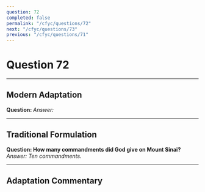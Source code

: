 ```yaml
---
question: 72
completed: false
permalink: "/cfyc/questions/72"
next: "/cfyc/questions/73"
previous: "/cfyc/questions/71"
---
```

# Question 72
---
## Modern Adaptation
<strong>
    Question:
</strong>

<em>
    Answer:
</em>

---
## Traditional Formulation
<strong>
    Question: How many commandments did God give on Mount Sinai?
</strong>

<em>
    Answer: Ten commandments.
</em>

---
## Adaptation Commentary
